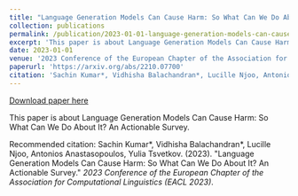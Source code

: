 ```yaml
---
title: "Language Generation Models Can Cause Harm: So What Can We Do About It? An Actionable Survey"
collection: publications
permalink: /publication/2023-01-01-language-generation-models-can-cause-harm-so-what-can-we-do-about-it-an-actionable-survey
excerpt: 'This paper is about Language Generation Models Can Cause Harm: So What Can We Do About It? An Actionable Survey.'
date: 2023-01-01
venue: '2023 Conference of the European Chapter of the Association for Computational Linguistics (EACL 2023)'
paperurl: 'https://arxiv.org/abs/2210.07700'
citation: 'Sachin Kumar*, Vidhisha Balachandran*, Lucille Njoo, Antonios Anastasopoulos, Yulia Tsvetkov. (2023). &quot;Language Generation Models Can Cause Harm: So What Can We Do About It? An Actionable Survey.&quot; <i>2023 Conference of the European Chapter of the Association for Computational Linguistics (EACL 2023)</i>.'
---
```


<a href='https://arxiv.org/abs/2210.07700'>Download paper here</a>

This paper is about Language Generation Models Can Cause Harm: So What Can We Do About It? An Actionable Survey.

Recommended citation: Sachin Kumar*, Vidhisha Balachandran*, Lucille Njoo, Antonios Anastasopoulos, Yulia Tsvetkov. (2023). "Language Generation Models Can Cause Harm: So What Can We Do About It? An Actionable Survey." <i>2023 Conference of the European Chapter of the Association for Computational Linguistics (EACL 2023)</i>.